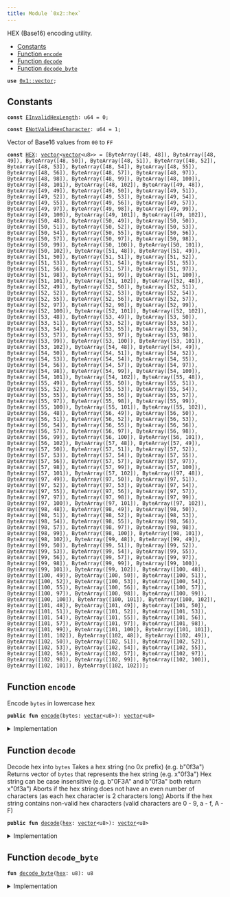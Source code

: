 ```yaml
---
title: Module `0x2::hex`
---
```


HEX (Base16) encoding utility.


-  [Constants](#@Constants_0)
-  [Function `encode`](#0x2_hex_encode)
-  [Function `decode`](#0x2_hex_decode)
-  [Function `decode_byte`](#0x2_hex_decode_byte)


<pre><code><b>use</b> <a href="../move-stdlib/vector.md#0x1_vector">0x1::vector</a>;
</code></pre>



<a name="@Constants_0"></a>

## Constants


<a name="0x2_hex_EInvalidHexLength"></a>



<pre><code><b>const</b> <a href="../sui-framework/hex.md#0x2_hex_EInvalidHexLength">EInvalidHexLength</a>: u64 = 0;
</code></pre>



<a name="0x2_hex_ENotValidHexCharacter"></a>



<pre><code><b>const</b> <a href="../sui-framework/hex.md#0x2_hex_ENotValidHexCharacter">ENotValidHexCharacter</a>: u64 = 1;
</code></pre>



<a name="0x2_hex_HEX"></a>

Vector of Base16 values from <code>00</code> to <code>FF</code>


<pre><code><b>const</b> <a href="../sui-framework/hex.md#0x2_hex_HEX">HEX</a>: <a href="../move-stdlib/vector.md#0x1_vector">vector</a>&lt;<a href="../move-stdlib/vector.md#0x1_vector">vector</a>&lt;u8&gt;&gt; = [ByteArray([48, 48]), ByteArray([48, 49]), ByteArray([48, 50]), ByteArray([48, 51]), ByteArray([48, 52]), ByteArray([48, 53]), ByteArray([48, 54]), ByteArray([48, 55]), ByteArray([48, 56]), ByteArray([48, 57]), ByteArray([48, 97]), ByteArray([48, 98]), ByteArray([48, 99]), ByteArray([48, 100]), ByteArray([48, 101]), ByteArray([48, 102]), ByteArray([49, 48]), ByteArray([49, 49]), ByteArray([49, 50]), ByteArray([49, 51]), ByteArray([49, 52]), ByteArray([49, 53]), ByteArray([49, 54]), ByteArray([49, 55]), ByteArray([49, 56]), ByteArray([49, 57]), ByteArray([49, 97]), ByteArray([49, 98]), ByteArray([49, 99]), ByteArray([49, 100]), ByteArray([49, 101]), ByteArray([49, 102]), ByteArray([50, 48]), ByteArray([50, 49]), ByteArray([50, 50]), ByteArray([50, 51]), ByteArray([50, 52]), ByteArray([50, 53]), ByteArray([50, 54]), ByteArray([50, 55]), ByteArray([50, 56]), ByteArray([50, 57]), ByteArray([50, 97]), ByteArray([50, 98]), ByteArray([50, 99]), ByteArray([50, 100]), ByteArray([50, 101]), ByteArray([50, 102]), ByteArray([51, 48]), ByteArray([51, 49]), ByteArray([51, 50]), ByteArray([51, 51]), ByteArray([51, 52]), ByteArray([51, 53]), ByteArray([51, 54]), ByteArray([51, 55]), ByteArray([51, 56]), ByteArray([51, 57]), ByteArray([51, 97]), ByteArray([51, 98]), ByteArray([51, 99]), ByteArray([51, 100]), ByteArray([51, 101]), ByteArray([51, 102]), ByteArray([52, 48]), ByteArray([52, 49]), ByteArray([52, 50]), ByteArray([52, 51]), ByteArray([52, 52]), ByteArray([52, 53]), ByteArray([52, 54]), ByteArray([52, 55]), ByteArray([52, 56]), ByteArray([52, 57]), ByteArray([52, 97]), ByteArray([52, 98]), ByteArray([52, 99]), ByteArray([52, 100]), ByteArray([52, 101]), ByteArray([52, 102]), ByteArray([53, 48]), ByteArray([53, 49]), ByteArray([53, 50]), ByteArray([53, 51]), ByteArray([53, 52]), ByteArray([53, 53]), ByteArray([53, 54]), ByteArray([53, 55]), ByteArray([53, 56]), ByteArray([53, 57]), ByteArray([53, 97]), ByteArray([53, 98]), ByteArray([53, 99]), ByteArray([53, 100]), ByteArray([53, 101]), ByteArray([53, 102]), ByteArray([54, 48]), ByteArray([54, 49]), ByteArray([54, 50]), ByteArray([54, 51]), ByteArray([54, 52]), ByteArray([54, 53]), ByteArray([54, 54]), ByteArray([54, 55]), ByteArray([54, 56]), ByteArray([54, 57]), ByteArray([54, 97]), ByteArray([54, 98]), ByteArray([54, 99]), ByteArray([54, 100]), ByteArray([54, 101]), ByteArray([54, 102]), ByteArray([55, 48]), ByteArray([55, 49]), ByteArray([55, 50]), ByteArray([55, 51]), ByteArray([55, 52]), ByteArray([55, 53]), ByteArray([55, 54]), ByteArray([55, 55]), ByteArray([55, 56]), ByteArray([55, 57]), ByteArray([55, 97]), ByteArray([55, 98]), ByteArray([55, 99]), ByteArray([55, 100]), ByteArray([55, 101]), ByteArray([55, 102]), ByteArray([56, 48]), ByteArray([56, 49]), ByteArray([56, 50]), ByteArray([56, 51]), ByteArray([56, 52]), ByteArray([56, 53]), ByteArray([56, 54]), ByteArray([56, 55]), ByteArray([56, 56]), ByteArray([56, 57]), ByteArray([56, 97]), ByteArray([56, 98]), ByteArray([56, 99]), ByteArray([56, 100]), ByteArray([56, 101]), ByteArray([56, 102]), ByteArray([57, 48]), ByteArray([57, 49]), ByteArray([57, 50]), ByteArray([57, 51]), ByteArray([57, 52]), ByteArray([57, 53]), ByteArray([57, 54]), ByteArray([57, 55]), ByteArray([57, 56]), ByteArray([57, 57]), ByteArray([57, 97]), ByteArray([57, 98]), ByteArray([57, 99]), ByteArray([57, 100]), ByteArray([57, 101]), ByteArray([57, 102]), ByteArray([97, 48]), ByteArray([97, 49]), ByteArray([97, 50]), ByteArray([97, 51]), ByteArray([97, 52]), ByteArray([97, 53]), ByteArray([97, 54]), ByteArray([97, 55]), ByteArray([97, 56]), ByteArray([97, 57]), ByteArray([97, 97]), ByteArray([97, 98]), ByteArray([97, 99]), ByteArray([97, 100]), ByteArray([97, 101]), ByteArray([97, 102]), ByteArray([98, 48]), ByteArray([98, 49]), ByteArray([98, 50]), ByteArray([98, 51]), ByteArray([98, 52]), ByteArray([98, 53]), ByteArray([98, 54]), ByteArray([98, 55]), ByteArray([98, 56]), ByteArray([98, 57]), ByteArray([98, 97]), ByteArray([98, 98]), ByteArray([98, 99]), ByteArray([98, 100]), ByteArray([98, 101]), ByteArray([98, 102]), ByteArray([99, 48]), ByteArray([99, 49]), ByteArray([99, 50]), ByteArray([99, 51]), ByteArray([99, 52]), ByteArray([99, 53]), ByteArray([99, 54]), ByteArray([99, 55]), ByteArray([99, 56]), ByteArray([99, 57]), ByteArray([99, 97]), ByteArray([99, 98]), ByteArray([99, 99]), ByteArray([99, 100]), ByteArray([99, 101]), ByteArray([99, 102]), ByteArray([100, 48]), ByteArray([100, 49]), ByteArray([100, 50]), ByteArray([100, 51]), ByteArray([100, 52]), ByteArray([100, 53]), ByteArray([100, 54]), ByteArray([100, 55]), ByteArray([100, 56]), ByteArray([100, 57]), ByteArray([100, 97]), ByteArray([100, 98]), ByteArray([100, 99]), ByteArray([100, 100]), ByteArray([100, 101]), ByteArray([100, 102]), ByteArray([101, 48]), ByteArray([101, 49]), ByteArray([101, 50]), ByteArray([101, 51]), ByteArray([101, 52]), ByteArray([101, 53]), ByteArray([101, 54]), ByteArray([101, 55]), ByteArray([101, 56]), ByteArray([101, 57]), ByteArray([101, 97]), ByteArray([101, 98]), ByteArray([101, 99]), ByteArray([101, 100]), ByteArray([101, 101]), ByteArray([101, 102]), ByteArray([102, 48]), ByteArray([102, 49]), ByteArray([102, 50]), ByteArray([102, 51]), ByteArray([102, 52]), ByteArray([102, 53]), ByteArray([102, 54]), ByteArray([102, 55]), ByteArray([102, 56]), ByteArray([102, 57]), ByteArray([102, 97]), ByteArray([102, 98]), ByteArray([102, 99]), ByteArray([102, 100]), ByteArray([102, 101]), ByteArray([102, 102])];
</code></pre>



<a name="0x2_hex_encode"></a>

## Function `encode`

Encode <code>bytes</code> in lowercase hex


<pre><code><b>public</b> <b>fun</b> <a href="../sui-framework/hex.md#0x2_hex_encode">encode</a>(bytes: <a href="../move-stdlib/vector.md#0x1_vector">vector</a>&lt;u8&gt;): <a href="../move-stdlib/vector.md#0x1_vector">vector</a>&lt;u8&gt;
</code></pre>



<details>
<summary>Implementation</summary>


<pre><code><b>public</b> <b>fun</b> <a href="../sui-framework/hex.md#0x2_hex_encode">encode</a>(bytes: <a href="../move-stdlib/vector.md#0x1_vector">vector</a>&lt;u8&gt;): <a href="../move-stdlib/vector.md#0x1_vector">vector</a>&lt;u8&gt; {
    <b>let</b> (<b>mut</b> i, <b>mut</b> r, l) = (0, <a href="../move-stdlib/vector.md#0x1_vector">vector</a>[], <a href="../move-stdlib/vector.md#0x1_vector_length">vector::length</a>(&bytes));
    <b>let</b> hex_vector = <a href="../sui-framework/hex.md#0x2_hex_HEX">HEX</a>;
    <b>while</b> (i &lt; l) {
        <a href="../move-stdlib/vector.md#0x1_vector_append">vector::append</a>(
            &<b>mut</b> r,
            *<a href="../move-stdlib/vector.md#0x1_vector_borrow">vector::borrow</a>(&hex_vector, (*<a href="../move-stdlib/vector.md#0x1_vector_borrow">vector::borrow</a>(&bytes, i) <b>as</b> u64))
        );
        i = i + 1;
    };
    r
}
</code></pre>



</details>

<a name="0x2_hex_decode"></a>

## Function `decode`

Decode hex into <code>bytes</code>
Takes a hex string (no 0x prefix) (e.g. b"0f3a")
Returns vector of <code>bytes</code> that represents the hex string (e.g. x"0f3a")
Hex string can be case insensitive (e.g. b"0F3A" and b"0f3a" both return x"0f3a")
Aborts if the hex string does not have an even number of characters (as each hex character is 2 characters long)
Aborts if the hex string contains non-valid hex characters (valid characters are 0 - 9, a - f, A - F)


<pre><code><b>public</b> <b>fun</b> <a href="../sui-framework/hex.md#0x2_hex_decode">decode</a>(<a href="../sui-framework/hex.md#0x2_hex">hex</a>: <a href="../move-stdlib/vector.md#0x1_vector">vector</a>&lt;u8&gt;): <a href="../move-stdlib/vector.md#0x1_vector">vector</a>&lt;u8&gt;
</code></pre>



<details>
<summary>Implementation</summary>


<pre><code><b>public</b> <b>fun</b> <a href="../sui-framework/hex.md#0x2_hex_decode">decode</a>(<a href="../sui-framework/hex.md#0x2_hex">hex</a>: <a href="../move-stdlib/vector.md#0x1_vector">vector</a>&lt;u8&gt;): <a href="../move-stdlib/vector.md#0x1_vector">vector</a>&lt;u8&gt; {
    <b>let</b> (<b>mut</b> i, <b>mut</b> r, l) = (0, <a href="../move-stdlib/vector.md#0x1_vector">vector</a>[], <a href="../move-stdlib/vector.md#0x1_vector_length">vector::length</a>(&<a href="../sui-framework/hex.md#0x2_hex">hex</a>));
    <b>assert</b>!(l % 2 == 0, <a href="../sui-framework/hex.md#0x2_hex_EInvalidHexLength">EInvalidHexLength</a>);
    <b>while</b> (i &lt; l) {
        <b>let</b> decimal = (<a href="../sui-framework/hex.md#0x2_hex_decode_byte">decode_byte</a>(*<a href="../move-stdlib/vector.md#0x1_vector_borrow">vector::borrow</a>(&<a href="../sui-framework/hex.md#0x2_hex">hex</a>, i)) * 16) +
                      <a href="../sui-framework/hex.md#0x2_hex_decode_byte">decode_byte</a>(*<a href="../move-stdlib/vector.md#0x1_vector_borrow">vector::borrow</a>(&<a href="../sui-framework/hex.md#0x2_hex">hex</a>, i + 1));
        <a href="../move-stdlib/vector.md#0x1_vector_push_back">vector::push_back</a>(&<b>mut</b> r, decimal);
        i = i + 2;
    };
    r
}
</code></pre>



</details>

<a name="0x2_hex_decode_byte"></a>

## Function `decode_byte`



<pre><code><b>fun</b> <a href="../sui-framework/hex.md#0x2_hex_decode_byte">decode_byte</a>(<a href="../sui-framework/hex.md#0x2_hex">hex</a>: u8): u8
</code></pre>



<details>
<summary>Implementation</summary>


<pre><code><b>fun</b> <a href="../sui-framework/hex.md#0x2_hex_decode_byte">decode_byte</a>(<a href="../sui-framework/hex.md#0x2_hex">hex</a>: u8): u8 {
    <b>if</b> (/* 0 .. 9 */ 48 &lt;= <a href="../sui-framework/hex.md#0x2_hex">hex</a> && <a href="../sui-framework/hex.md#0x2_hex">hex</a> &lt; 58) {
        <a href="../sui-framework/hex.md#0x2_hex">hex</a> - 48
    } <b>else</b> <b>if</b> (/* A .. F */ 65 &lt;= <a href="../sui-framework/hex.md#0x2_hex">hex</a> && <a href="../sui-framework/hex.md#0x2_hex">hex</a> &lt; 71) {
        10 + <a href="../sui-framework/hex.md#0x2_hex">hex</a> - 65
    } <b>else</b> <b>if</b> (/* a .. f */ 97 &lt;= <a href="../sui-framework/hex.md#0x2_hex">hex</a> && <a href="../sui-framework/hex.md#0x2_hex">hex</a> &lt; 103) {
        10 + <a href="../sui-framework/hex.md#0x2_hex">hex</a> - 97
    } <b>else</b> {
        <b>abort</b> <a href="../sui-framework/hex.md#0x2_hex_ENotValidHexCharacter">ENotValidHexCharacter</a>
    }
}
</code></pre>



</details>
